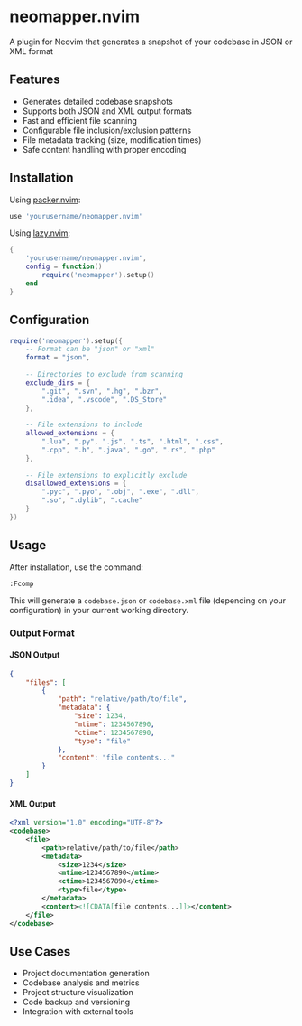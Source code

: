 # neomapper.nvim

A plugin for Neovim that generates a snapshot of your codebase in JSON or XML format

## Features

-  Generates detailed codebase snapshots
-  Supports both JSON and XML output formats
-  Fast and efficient file scanning
-  Configurable file inclusion/exclusion patterns
-  File metadata tracking (size, modification times)
-  Safe content handling with proper encoding

## Installation

Using [packer.nvim](https://github.com/wbthomason/packer.nvim):

```lua
use 'yourusername/neomapper.nvim'
```

Using [lazy.nvim](https://github.com/folke/lazy.nvim):

```lua
{
    'yourusername/neomapper.nvim',
    config = function()
        require('neomapper').setup()
    end
}
```

## Configuration

```lua
require('neomapper').setup({
    -- Format can be "json" or "xml"
    format = "json",
    
    -- Directories to exclude from scanning
    exclude_dirs = {
        ".git", ".svn", ".hg", ".bzr",
        ".idea", ".vscode", ".DS_Store"
    },
    
    -- File extensions to include
    allowed_extensions = {
        ".lua", ".py", ".js", ".ts", ".html", ".css",
        ".cpp", ".h", ".java", ".go", ".rs", ".php"
    },
    
    -- File extensions to explicitly exclude
    disallowed_extensions = {
        ".pyc", ".pyo", ".obj", ".exe", ".dll",
        ".so", ".dylib", ".cache"
    }
})
```

## Usage

After installation, use the command:

```vim
:Fcomp
```

This will generate a `codebase.json` or `codebase.xml` file (depending on your configuration) in your current working directory.

### Output Format

#### JSON Output
```json
{
    "files": [
        {
            "path": "relative/path/to/file",
            "metadata": {
                "size": 1234,
                "mtime": 1234567890,
                "ctime": 1234567890,
                "type": "file"
            },
            "content": "file contents..."
        }
    ]
}
```

#### XML Output
```xml
<?xml version="1.0" encoding="UTF-8"?>
<codebase>
    <file>
        <path>relative/path/to/file</path>
        <metadata>
            <size>1234</size>
            <mtime>1234567890</mtime>
            <ctime>1234567890</ctime>
            <type>file</type>
        </metadata>
        <content><![CDATA[file contents...]]></content>
    </file>
</codebase>
```

## Use Cases

- Project documentation generation
- Codebase analysis and metrics
- Project structure visualization
- Code backup and versioning
- Integration with external tools

